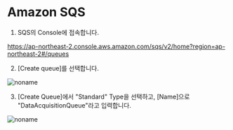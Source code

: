 # Amazon SQS 

1) SQS의 Console에 접속합니다.

https://ap-northeast-2.console.aws.amazon.com/sqs/v2/home?region=ap-northeast-2#/queues

2) [Create queue]를 선택합니다. 

![noname](https://user-images.githubusercontent.com/52392004/165216303-943fc32f-10cb-40b1-8c52-fdf5b2773a54.png)

3) [Create Queue]에서 "Standard" Type을 선택하고, [Name]으로 "DataAcquisitionQueue"라고 입력합니다. 

![noname](https://user-images.githubusercontent.com/52392004/165216677-7c4481c9-66e9-43b7-bc5e-435abbe32a06.png)

